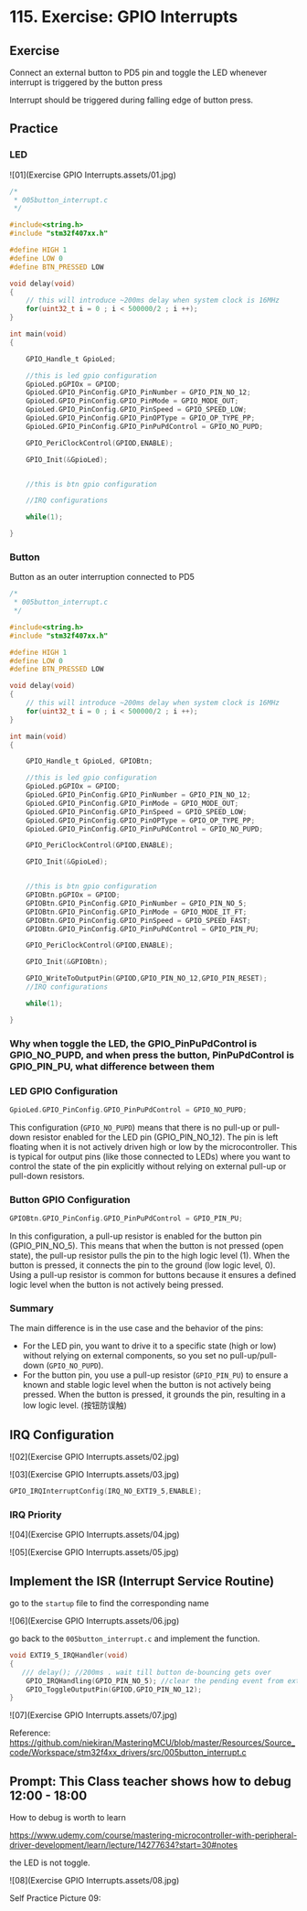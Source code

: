# 115. Exercise: GPIO Interrupts



## Exercise

Connect an external button to PD5 pin and toggle the LED whenever interrupt is triggered by the button press

Interrupt should be triggered during falling edge of button press.

## Practice

### LED

![01](Exercise GPIO Interrupts.assets/01.jpg)

```c
/*
 * 005button_interrupt.c
 */

#include<string.h>
#include "stm32f407xx.h"

#define HIGH 1
#define LOW 0
#define BTN_PRESSED LOW

void delay(void)
{
	// this will introduce ~200ms delay when system clock is 16MHz
	for(uint32_t i = 0 ; i < 500000/2 ; i ++);
}

int main(void)
{

	GPIO_Handle_t GpioLed;

	//this is led gpio configuration
	GpioLed.pGPIOx = GPIOD;
	GpioLed.GPIO_PinConfig.GPIO_PinNumber = GPIO_PIN_NO_12;
	GpioLed.GPIO_PinConfig.GPIO_PinMode = GPIO_MODE_OUT;
	GpioLed.GPIO_PinConfig.GPIO_PinSpeed = GPIO_SPEED_LOW;
	GpioLed.GPIO_PinConfig.GPIO_PinOPType = GPIO_OP_TYPE_PP;
	GpioLed.GPIO_PinConfig.GPIO_PinPuPdControl = GPIO_NO_PUPD;

	GPIO_PeriClockControl(GPIOD,ENABLE);

	GPIO_Init(&GpioLed);


	//this is btn gpio configuration

	//IRQ configurations

    while(1);

}
```

### Button

Button as an outer interruption connected to PD5

```c
/*
 * 005button_interrupt.c
 */

#include<string.h>
#include "stm32f407xx.h"

#define HIGH 1
#define LOW 0
#define BTN_PRESSED LOW

void delay(void)
{
	// this will introduce ~200ms delay when system clock is 16MHz
	for(uint32_t i = 0 ; i < 500000/2 ; i ++);
}

int main(void)
{

	GPIO_Handle_t GpioLed, GPIOBtn;

	//this is led gpio configuration
	GpioLed.pGPIOx = GPIOD;
	GpioLed.GPIO_PinConfig.GPIO_PinNumber = GPIO_PIN_NO_12;
	GpioLed.GPIO_PinConfig.GPIO_PinMode = GPIO_MODE_OUT;
	GpioLed.GPIO_PinConfig.GPIO_PinSpeed = GPIO_SPEED_LOW;
	GpioLed.GPIO_PinConfig.GPIO_PinOPType = GPIO_OP_TYPE_PP;
	GpioLed.GPIO_PinConfig.GPIO_PinPuPdControl = GPIO_NO_PUPD;

	GPIO_PeriClockControl(GPIOD,ENABLE);

	GPIO_Init(&GpioLed);


	//this is btn gpio configuration
    GPIOBtn.pGPIOx = GPIOD;
	GPIOBtn.GPIO_PinConfig.GPIO_PinNumber = GPIO_PIN_NO_5;
	GPIOBtn.GPIO_PinConfig.GPIO_PinMode = GPIO_MODE_IT_FT;
	GPIOBtn.GPIO_PinConfig.GPIO_PinSpeed = GPIO_SPEED_FAST;
	GPIOBtn.GPIO_PinConfig.GPIO_PinPuPdControl = GPIO_PIN_PU;

	GPIO_PeriClockControl(GPIOD,ENABLE);

	GPIO_Init(&GPIOBtn);

	GPIO_WriteToOutputPin(GPIOD,GPIO_PIN_NO_12,GPIO_PIN_RESET);
	//IRQ configurations

    while(1);

}
```

### Why when toggle the LED, the GPIO_PinPuPdControl is GPIO_NO_PUPD, and when press the button, PinPuPdControl is GPIO_PIN_PU, what difference between them

### LED GPIO Configuration

```c
GpioLed.GPIO_PinConfig.GPIO_PinPuPdControl = GPIO_NO_PUPD;
```

This configuration (`GPIO_NO_PUPD`) means that there is no pull-up or pull-down resistor enabled for the LED pin (GPIO_PIN_NO_12). The pin is left floating when it is not actively driven high or low by the microcontroller. This is typical for output pins (like those connected to LEDs) where you want to control the state of the pin explicitly without relying on external pull-up or pull-down resistors.

### Button GPIO Configuration

```c
GPIOBtn.GPIO_PinConfig.GPIO_PinPuPdControl = GPIO_PIN_PU;
```

In this configuration, a pull-up resistor is enabled for the button pin (GPIO_PIN_NO_5). This means that when the button is not pressed (open state), the pull-up resistor pulls the pin to the high logic level (1). When the button is pressed, it connects the pin to the ground (low logic level, 0). Using a pull-up resistor is common for buttons because it ensures a defined logic level when the button is not actively being pressed.

### Summary

The main difference is in the use case and the behavior of the pins:

- For the LED pin, you want to drive it to a specific state (high or low) without relying on external components, so you set no pull-up/pull-down (`GPIO_NO_PUPD`).
- For the button pin, you use a pull-up resistor (`GPIO_PIN_PU`) to ensure a known and stable logic level when the button is not actively being pressed. When the button is pressed, it grounds the pin, resulting in a low logic level. (按钮防误触)



## IRQ Configuration

![02](Exercise GPIO Interrupts.assets/02.jpg)

![03](Exercise GPIO Interrupts.assets/03.jpg)

```c
GPIO_IRQInterruptConfig(IRQ_NO_EXTI9_5,ENABLE);
```

### IRQ Priority

![04](Exercise GPIO Interrupts.assets/04.jpg)

![05](Exercise GPIO Interrupts.assets/05.jpg)



## Implement the ISR (Interrupt Service Routine)

go to the `startup` file to find the corresponding name

![06](Exercise GPIO Interrupts.assets/06.jpg)

go back to the `005button_interrupt.c` and implement the function.

```c
void EXTI9_5_IRQHandler(void)
{
   /// delay(); //200ms . wait till button de-bouncing gets over
	GPIO_IRQHandling(GPIO_PIN_NO_5); //clear the pending event from exti line
	GPIO_ToggleOutputPin(GPIOD,GPIO_PIN_NO_12);
}
```

![07](Exercise GPIO Interrupts.assets/07.jpg)

Reference: https://github.com/niekiran/MasteringMCU/blob/master/Resources/Source_code/Workspace/stm32f4xx_drivers/src/005button_interrupt.c

## Prompt: This Class teacher shows how to debug 12:00 - 18:00

How to debug is worth to learn

https://www.udemy.com/course/mastering-microcontroller-with-peripheral-driver-development/learn/lecture/14277634?start=30#notes

the LED is not toggle.

![08](Exercise GPIO Interrupts.assets/08.jpg)

Self Practice Picture 09: